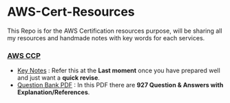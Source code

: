 # AWS-Cert-Resources
This Repo is for the AWS Certification resources purpose, will be sharing all my resources and handmade notes with key words for each services.

### [AWS CCP](https://github.com/krunalijain/AWS-Cert-Resources/tree/main/AWS%20CCP)
- [Key Notes](https://github.com/krunalijain/AWS-Cert-Resources/blob/main/AWS%20CCP/AWS%20CCP(CLF-C01)%20Resources.md) : Refer this at the **Last moment** once you have prepared well and just want a **quick revise**.
- [Question Bank PDF](https://github.com/krunalijain/AWS-Cert-Resources/blob/main/AWS%20CCP/CertyIQ%20Q%26A%20CCP%20AWS.pdf) : In this PDF there are **927 Question & Answers with Explanation/References**.
